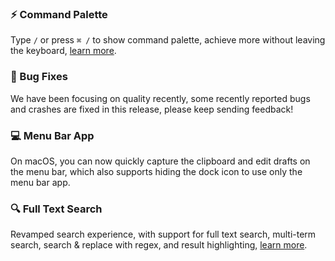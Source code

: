 ### ⚡️ Command Palette

Type `/` or press `⌘ /` to show command palette, achieve more without leaving the keyboard, [learn more](https://docs.taio.app/#/editor/command-palette).

### 🐞 Bug Fixes

We have been focusing on quality recently, some recently reported bugs and crashes are fixed in this release, please keep sending feedback!

### 💻 Menu Bar App

On macOS, you can now quickly capture the clipboard and edit drafts on the menu bar, which also supports hiding the dock icon to use only the menu bar app.

### 🔍 Full Text Search

Revamped search experience, with support for full text search, multi-term search, search & replace with regex, and result highlighting, [learn more](https://docs.taio.app/#/editor/search).